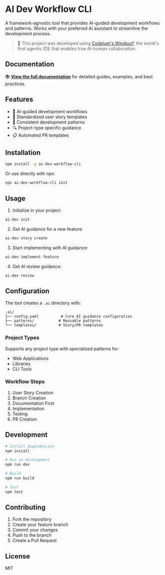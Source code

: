 # AI Dev Workflow CLI

A framework-agnostic tool that provides AI-guided development workflows and patterns. Works with your preferred AI assistant to streamline the development process.

> 🚀 This project was developed using [Codeium's Windsurf](https://codeium.com/windsurf), the world's first agentic IDE that enables true AI-human collaboration.

## Documentation

📚 **[View the full documentation](https://carmelyne.github.io/ai-dev-workflow-cli)** for detailed guides, examples, and best practices.

## Features

- 🤖 AI-guided development workflows
- 📝 Standardized user story templates
- 🔄 Consistent development patterns
- 🔍 Project-type specific guidance
- 📋 Automated PR templates

## Installation

```bash
npm install -g ai-dev-workflow-cli
```

Or use directly with npx:
```bash
npx ai-dev-workflow-cli init
```

## Usage

1. Initialize in your project:
```bash
ai-dev init
```

2. Get AI guidance for a new feature:
```bash
ai-dev story create
```

3. Start implementing with AI guidance:
```bash
ai-dev implement feature
```

4. Get AI review guidance:
```bash
ai-dev review
```

## Configuration

The tool creates a `.ai` directory with:

```
.ai/
├── config.yaml          # Core AI guidance configuration
├── patterns/           # Reusable patterns
└── templates/          # Story/PR templates
```

### Project Types

Supports any project type with specialized patterns for:
- Web Applications
- Libraries
- CLI Tools

### Workflow Steps

1. User Story Creation
2. Branch Creation
3. Documentation First
4. Implementation
5. Testing
6. PR Creation

## Development

```bash
# Install dependencies
npm install

# Run in development
npm run dev

# Build
npm run build

# Test
npm test
```

## Contributing

1. Fork the repository
2. Create your feature branch
3. Commit your changes
4. Push to the branch
5. Create a Pull Request

## License

MIT
